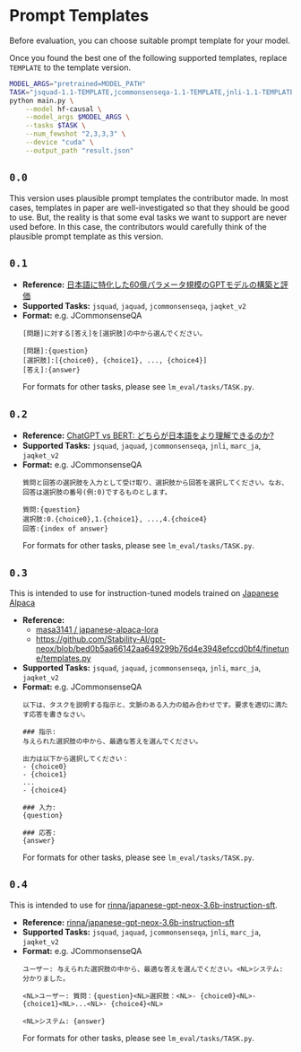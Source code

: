 # Prompt Templates
Before evaluation, you can choose suitable prompt template for your model. 

Once you found the best one of the following supported templates, replace `TEMPLATE` to the template version. 

```bash
MODEL_ARGS="pretrained=MODEL_PATH"
TASK="jsquad-1.1-TEMPLATE,jcommonsenseqa-1.1-TEMPLATE,jnli-1.1-TEMPLATE,marc_ja-1.1-TEMPLATE"
python main.py \
    --model hf-causal \
    --model_args $MODEL_ARGS \
    --tasks $TASK \
    --num_fewshot "2,3,3,3" \
    --device "cuda" \
    --output_path "result.json"
```

## `0.0`
This version uses plausible prompt templates the contributor made. In most cases, templates in paper are well-investigated so that they should be good to use. But, the reality is that some eval tasks we want to support are never used before. In this case, the contributors would carefully think of the plausible prompt template as this version.


## `0.1`
- **Reference:** [日本語に特化した60億パラメータ規模のGPTモデルの構築と評価](https://www.anlp.jp/proceedings/annual_meeting/2023/pdf_dir/H9-4.pdf)
- **Supported Tasks:** `jsquad`, `jaquad`, `jcommonsenseqa`, `jaqket_v2`
- **Format:**
  e.g. JCommonsenseQA
  ```
  [問題]に対する[答え]を[選択肢]の中から選んでください。

  [問題]:{question}
  [選択肢]:[{choice0}, {choice1}, ..., {choice4}]
  [答え]:{answer}
  ```
  For formats for other tasks, please see `lm_eval/tasks/TASK.py`.

## `0.2`
- **Reference:** [ChatGPT vs BERT: どちらが日本語をより理解できるのか?](https://fintan.jp/page/9126/)
- **Supported Tasks:** `jsquad`, `jaquad`, `jcommonsenseqa`, `jnli`, `marc_ja`, `jaqket_v2`
- **Format:**
  e.g. JCommonsenseQA
  ```
  質問と回答の選択肢を入力として受け取り、選択肢から回答を選択してください。なお、回答は選択肢の番号(例:0)でするものとします。 

  質問:{question}
  選択肢:0.{choice0},1.{choice1}, ...,4.{choice4}
  回答:{index of answer}
  ```
  For formats for other tasks, please see `lm_eval/tasks/TASK.py`.


## `0.3`
This is intended to use for instruction-tuned models trained on [Japanese Alpaca](https://huggingface.co/datasets/fujiki/japanese_alpaca_data)

- **Reference:** 
  - [masa3141 /
japanese-alpaca-lora
](https://github.com/masa3141/japanese-alpaca-lora)
  - https://github.com/Stability-AI/gpt-neox/blob/bed0b5aa66142aa649299b76d4e3948efccd0bf4/finetune/templates.py
- **Supported Tasks:** `jsquad`, `jaquad`, `jcommonsenseqa`, `jnli`, `marc_ja`, `jaqket_v2`
- **Format:**
  e.g. JCommonsenseQA
  ```
  以下は、タスクを説明する指示と、文脈のある入力の組み合わせです。要求を適切に満たす応答を書きなさい。
  
  ### 指示: 
  与えられた選択肢の中から、最適な答えを選んでください。

  出力は以下から選択してください：
  - {choice0}
  - {choice1}
  ...
  - {choice4}

  ### 入力: 
  {question}

  ### 応答: 
  {answer}
  ```
  For formats for other tasks, please see `lm_eval/tasks/TASK.py`.


## `0.4`
This is intended to use for [rinna/japanese-gpt-neox-3.6b-instruction-sft](https://huggingface.co/rinna/japanese-gpt-neox-3.6b-instruction-sft).


- **Reference:** [rinna/japanese-gpt-neox-3.6b-instruction-sft](https://huggingface.co/rinna/japanese-gpt-neox-3.6b-instruction-sft)
- **Supported Tasks:** `jsquad`, `jaquad`, `jcommonsenseqa`, `jnli`, `marc_ja`, `jaqket_v2`
- **Format:**
  e.g. JCommonsenseQA
  ```
  ユーザー: 与えられた選択肢の中から、最適な答えを選んでください。<NL>システム: 分かりました。
  
  <NL>ユーザー: 質問：{question}<NL>選択肢：<NL>- {choice0}<NL>- {choice1}<NL>...<NL>- {choice4}<NL>
  
  <NL>システム: {answer}
  ```
  For formats for other tasks, please see `lm_eval/tasks/TASK.py`.
